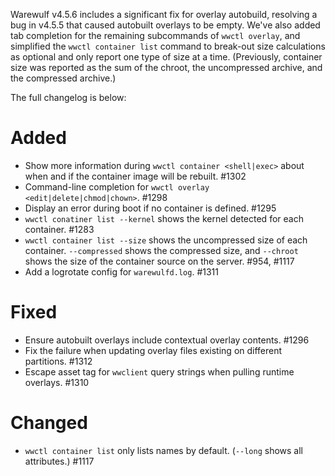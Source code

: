 Warewulf v4.5.6 includes a significant fix for overlay autobuild, resolving a bug in v4.5.5 that caused autobuilt overlays to be empty. We've also added tab completion for the remaining subcommands of `wwctl overlay`, and simplified the `wwctl container list` command to break-out size calculations as optional and only report one type of size at a time. (Previously, container size was reported as the sum of the chroot, the uncompressed archive, and the compressed archive.)

The full changelog is below:

# Added

- Show more information during `wwctl container <shell|exec>` about when and if the container image will be rebuilt. #1302
- Command-line completion for `wwctl overlay <edit|delete|chmod|chown>`. #1298
- Display an error during boot if no container is defined. #1295
- `wwctl conatiner list --kernel` shows the kernel detected for each container. #1283
- `wwctl container list --size` shows the uncompressed size of each container. `--compressed` shows the compressed size, and `--chroot` shows the size of the container source on the server. #954, #1117
- Add a logrotate config for `warewulfd.log`. #1311

# Fixed

- Ensure autobuilt overlays include contextual overlay contents. #1296
- Fix the failure when updating overlay files existing on different partitions. #1312
- Escape asset tag for `wwclient` query strings when pulling runtime overlays. #1310

# Changed

- `wwctl container list` only lists names by default. (`--long` shows all attributes.) #1117
